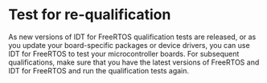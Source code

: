 # Test for re\-qualification<a name="requal-test"></a>

As new versions of IDT for FreeRTOS qualification tests are released, or as you update your board\-specific packages or device drivers, you can use IDT for FreeRTOS to test your microcontroller boards\. For subsequent qualifications, make sure that you have the latest versions of FreeRTOS and IDT for FreeRTOS and run the qualification tests again\.